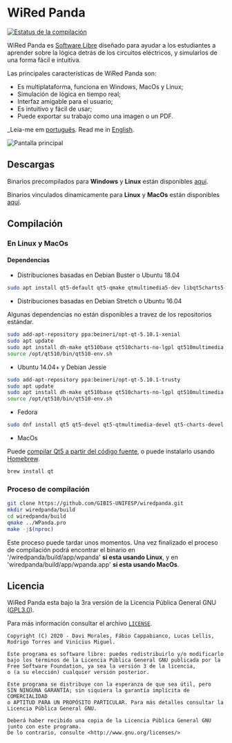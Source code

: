 # WiRed Panda

[![Estatus de la compilación](https://travis-ci.org/GIBIS-UNIFESP/wiRedPanda.svg?branch=master)](https://travis-ci.org/GIBIS-UNIFESP/wiRedPanda)

WiRed Panda es [Software Libre](https://es.wikipedia.org/wiki/Software_libre) diseñado para ayudar a los estudiantes a aprender sobre la lógica detrás de los circuitos eléctricos, y simularlos de una forma fácil e intuitiva.

Las principales características de WiRed Panda son:
- Es multiplataforma, funciona en Windows, MacOs y Linux;
- Simulación de lógica en tiempo real;
- Interfaz amigable para el usuario;
- Es intuitivo y fácil de usar;
- Puede exportar su trabajo como una imagen o un PDF.

_Leia-me em [português](README_pt_BR.md). Read me in [English](README.md).    

![Pantalla principal](https://user-images.githubusercontent.com/36349314/97934063-532ed000-1d53-11eb-9667-73ea32f456ce.png)

## Descargas
Binarios precompilados para **Windows** y **Linux** están disponibles [aquí](http://gibis-unifesp.github.io/wiRedPanda/downloads/).

Binarios vinculados dinamicamente para **Linux** y **MacOs** están disponibles [aquí](https://github.com/GIBIS-UNIFESP/wiRedPanda/releases).

## Compilación

### En Linux y MacOs

#### Dependencias

* Distribuciones basadas en Debian Buster o Ubuntu 18.04
```bash
sudo apt install qt5-default qt5-qmake qtmultimedia5-dev libqt5charts5-dev
```

* Distribuciones basadas en Debian Stretch o Ubuntu 16.04

Algunas dependencias no están disponibles a travez de los repositorios estándar.

```bash
sudo add-apt-repository ppa:beineri/opt-qt-5.10.1-xenial
sudo apt update 
sudo apt install dh-make qt510base qt510charts-no-lgpl qt510multimedia
source /opt/qt510/bin/qt510-env.sh
```

* Ubuntu 14.04+ y Debian Jessie
```bash
sudo add-apt-repository ppa:beineri/opt-qt-5.10.1-trusty
sudo apt update 
sudo apt install dh-make qt510base qt510charts-no-lgpl qt510multimedia
source /opt/qt510/bin/qt510-env.sh
```

* Fedora
```bash
sudo dnf install qt5 qt5-devel qt5-qtmultimedia-devel qt5-charts-devel
```

* MacOs

Puede [compilar Qt5 a partir del código fuente](https://doc.qt.io/qt-5/macos-building.html), o puede instalarlo usando [Homebrew](https://brew.sh/).

```bash
brew install qt
```

### Proceso de compilación

```bash
git clone https://github.com/GIBIS-UNIFESP/wiredpanda.git
mkdir wiredpanda/build
cd wiredpanda/build
qmake ../WPanda.pro
make -j$(nproc)
```

Este proceso puede tardar unos momentos. Una vez finalizado el proceso de compilación podrá encontrar el binario en '/wiredpanda/build/app/wpanda' **si esta usando Linux**, y en 'wiredpanda/build/app/wpanda.app' **si esta usando MacOs**.

## Licencia

WiRed Panda esta bajo la 3ra versión de la Licencia Pública General GNU ([GPL3.0](http://www.gnu.org/licenses/)).

Para más información consultar el archivo [`LICENSE`](LICENSE).

    Copyright (C) 2020 - Davi Morales, Fábio Cappabianco, Lucas Lellis, Rodrigo Torres and Vinícius Miguel.
    
    Este programa es software libre: puedes redistribuirlo y/o modificarlo
    bajo los términos de la Licencia Pública General GNU publicada por la
    Free Software Foundation, ya sea la versión 3 de la licencia,
    o (a su elección) cualquier versión posterior.
    
    Este programa se distribuye con la esperanza de que sea útil, pero
    SIN NINGUNA GARANTÍA; sin siquiera la garantía implícita de COMERCIALIDAD
    o APTITUD PARA UN PROPÓSITO PARTICULAR. Para más detalles consultar la
    Licencia Pública General GNU.
    
    Deberá haber recibido una copia de la Licencia Pública General GNU
    junto con este programa.
    De lo contrario, consulte <http://www.gnu.org/licenses/>
